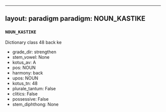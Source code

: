 
---
layout: paradigm
paradigm: NOUN_KASTIKE
---
### ` NOUN_KASTIKE `

Dictionary class 48 back ke
* grade_dir: strengthen
* stem_vowel: None
* kotus_av: A
* pos: NOUN
* harmony: back
* upos: NOUN
* kotus_tn: 48
* plurale_tantum: False
* clitics: False
* possessive: False
* stem_diphthong: None
